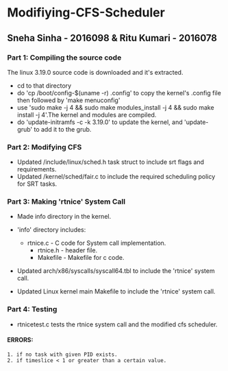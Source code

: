 # Modifiying-CFS-Scheduler

## Sneha Sinha - 2016098 & Ritu Kumari - 2016078

### Part 1: Compiling the source code
The linux 3.19.0 source code is downloaded and it's
extracted.
- cd to that directory
- do 'cp /boot/config-$(uname -r) .config' to copy the kernel's .config file then followed by 'make menuconfig'
- use 'sudo make -j 4 && sudo make modules_install -j 4 && sudo make install -j 4'.The kernel and modules are compiled.
- do 'update-initramfs -c -k 3.19.0' to update the kernel, and 'update-grub' to add it to the grub.

### Part 2: Modifying CFS
- Updated /include/linux/sched.h task struct to include srt flags and requirements.
- Updated /kernel/sched/fair.c to include the required scheduling policy for SRT tasks.

### Part 3: Making 'rtnice' System Call
- Made info directory in the kernel.
- 'info' directory includes:
	- rtnice.c - C code for System call implementation.
        - rtnice.h - header file.
        - Makefile - Makefile for c code.
       
- Updated arch/x86/syscalls/syscall64.tbl to include the 'rtnice' system call.
- Updated Linux kernel main Makefile to include the 'rtnice' system call.

### Part 4: Testing
- rtnicetest.c tests the rtnice system call and the modified cfs scheduler.
#### ERRORS:
	1. if no task with given PID exists.
	2. if timeslice < 1 or greater than a certain value.

